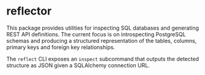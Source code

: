 # reflector

This package provides utilities for inspecting SQL databases and generating
REST API definitions.  The current focus is on introspecting PostgreSQL
schemas and producing a structured representation of the tables, columns,
primary keys and foreign key relationships.

The `reflect` CLI exposes an `inspect` subcommand that outputs the detected
structure as JSON given a SQLAlchemy connection URL.
